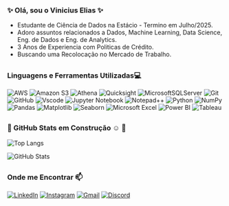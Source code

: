 ### ✨ Olá, sou o Vinicius Elias ✨
- Estudante de Ciência de Dados na Estácio - Termino em  Julho/2025.
- Adoro assuntos relacionados a Dados, Machine Learning, Data Science, Eng. de Dados e Eng. de Analytics.
- 3 Anos de Experiencia com Politicas de Crédito.
- Buscando uma Recolocação no Mercado de Trabalho.
##
### Linguagens e Ferramentas Utilizadas💻

  ![AWS](  https://img.shields.io/badge/Amazon_AWS-FF9900?style=for-the-badge&logo=amazonaws&logoColor=white)
  ![Amazon S3](https://img.shields.io/badge/Amazon%20S3-62a538?style=for-the-badge&logo=amazons3&logoColor=white)
  ![Athena](  https://img.shields.io/badge/Amazon_Athena-f58631?style=for-the-badge&logo=amazonaws&logoColor=white)
  ![Quicksight](https://img.shields.io/badge/Amazon_Quicksight-00b7f4?style=for-the-badge&logo=amazonaws&logoColor=white)
  ![MicrosoftSQLServer](https://img.shields.io/badge/Microsoft%20SQL%20Server-CC2927?style=for-the-badge&logo=microsoft%20sql%20server&logoColor=white)
  ![Git](https://img.shields.io/badge/GIT-E44C30?style=for-the-badge&logo=git&logoColor=white)
  ![GitHub](https://img.shields.io/badge/github-%23121011.svg?style=for-the-badge&logo=github&logoColor=white)
  ![Vscode](https://img.shields.io/badge/Vscode-007ACC?style=for-the-badge&logo=visual-studio-code&logoColor=white)
  ![Jupyter Notebook](https://img.shields.io/badge/Jupyter-F37626.svg?&style=for-the-badge&logo=Jupyter&logoColor=white)
  ![Notepad++](https://img.shields.io/badge/Notepad++-90E59A.svg?style=for-the-badge&logo=notepad%2b%2b&logoColor=black)
  ![Python](https://img.shields.io/badge/python-3670A0?style=for-the-badge&logo=python&logoColor=ffdd54)
  ![NumPy](https://img.shields.io/badge/numpy-%23013243.svg?style=for-the-badge&logo=numpy&logoColor=white)
  ![Pandas](https://img.shields.io/badge/pandas-%23150458.svg?style=for-the-badge&logo=pandas&logoColor=white)
  ![Matplotlib](https://img.shields.io/badge/Matplotlib-%23ffffff.svg?style=for-the-badge&logo=Matplotlib&logoColor=black)
  ![Seaborn](https://img.shields.io/badge/-Seaborn-3776AB?style=for-the-badge&logo=seaborn&logoColor=white&size=40x40)
  ![Microsoft Excel](https://img.shields.io/badge/Microsoft_Excel-217346?style=for-the-badge&logo=excel&logoColor=white)
  ![Power BI](https://img.shields.io/badge/power_bi-F2C811?style=for-the-badge&logo=powerbi&logoColor=black)
  ![Tableau](https://img.shields.io/badge/Tableau-E97627?style=for-the-badge&logo=Tableau&logoColor=white)
  
##
### :construction: GitHub Stats em Construção :relaxed: :construction:

![Top Langs](https://github-readme-stats-git-masterrstaa-rickstaa.vercel.app/api/top-langs/?username=vigonel&layout=compact&bg_color=000&border_color=30A3DC&title_color=E94D5F&text_color=FFF)

![GitHub Stats](https://github-readme-stats.vercel.app/api?username=vigonel&theme=transparent&bg_color=000&border_color=30A3DC&show_icons=true&icon_color=30A3DC&title_color=E94D5F&text_color=FFF) 

##
### Onde me Encontrar 📫
[![LinkedIn](https://img.shields.io/badge/-LinkedIn-0077B5?style=for-the-badge&logo=linkedin&logoColor=white)](https://www.linkedin.com/in/vingonelias/)
[![Instagram](https://img.shields.io/badge/-Instagram-%23E4405F?style=for-the-badge&logo=instagram&logoColor=white)](https://www.instagram.com/vingon.elias/)
[![Gmail](https://img.shields.io/badge/-vingon.elias@gmail.com-333333?style=for-the-badge&logo=gmail&logoColor=red&link=mailto:vingon.elias@gmail.com)](mailto:vingon.elias@gmail.com)
[![Discord](https://img.shields.io/badge/Discord-%235865F2.svg?style=for-the-badge&logo=discord&logoColor=white)](https://discord.com/users/1371587448278352002)

<!--
<h3 align="center"> :construction: Stats em Construção :relaxed: :construction: </h3>
![Top Langs](https://github-readme-stats-git-masterrstaa-rickstaa.vercel.app/api/top-langs/?username=vigonel&bg_color=000&border_color=30A3DC&title_color=E94D5F&text_color=FFF) -- Grande
**Vigonel/Vigonel** is a ✨ _special_ ✨ repository because its `README.md` (this file) appears on your GitHub profile.

Here are some ideas to get you started:

- 🔭 I’m currently working on ...
- 🌱 I’m currently learning ...
- 👯 I’m looking to collaborate on ...
- 🤔 I’m looking for help with ...
- 💬 Ask me about ...
- 📫 How to reach me: ...
- 😄 Pronouns: ...
- ⚡ Fun fact: ...
-->

